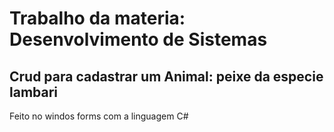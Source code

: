 <h1>Trabalho da materia: Desenvolvimento de Sistemas</h1>
<h2>Crud para cadastrar um Animal: peixe da especie lambari</h2>
<p>Feito no windos forms com a linguagem C#</p>
